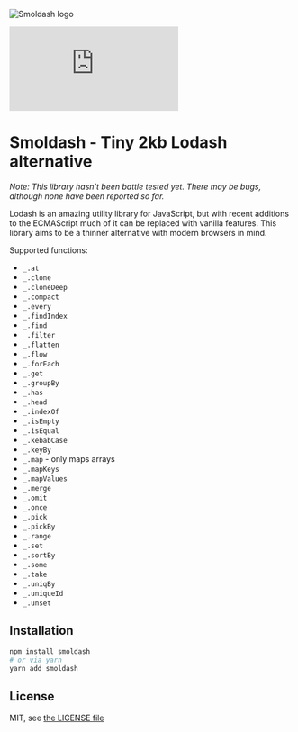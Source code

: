 ![Smoldash logo](/smoldash.svg)

![Smoldash bundle size](https://img.badgesize.io/https:/cdn.jsdelivr.net/npm/smoldash@0.11.0/dist/esm/index.min.js?compression=gzip)

# Smoldash - Tiny 2kb Lodash alternative

_Note: This library hasn't been battle tested yet. There may be bugs, although none have been reported so far._

Lodash is an amazing utility library for JavaScript, but with recent additions to the ECMAScript much of it can be replaced with vanilla features. This library aims to be a thinner alternative with modern browsers in mind.

Supported functions:

- `_.at`
- `_.clone`
- `_.cloneDeep`
- `_.compact`
- `_.every`
- `_.findIndex`
- `_.find`
- `_.filter`
- `_.flatten`
- `_.flow`
- `_.forEach`
- `_.get`
- `_.groupBy`
- `_.has`
- `_.head`
- `_.indexOf`
- `_.isEmpty`
- `_.isEqual`
- `_.kebabCase`
- `_.keyBy`
- `_.map` - only maps arrays
- `_.mapKeys`
- `_.mapValues`
- `_.merge`
- `_.omit`
- `_.once`
- `_.pick`
- `_.pickBy`
- `_.range`
- `_.set`
- `_.sortBy`
- `_.some`
- `_.take`
- `_.uniqBy`
- `_.uniqueId`
- `_.unset`

## Installation

```bash
npm install smoldash
# or via yarn
yarn add smoldash
```

## License

MIT, see [the LICENSE file](./LICENSE)
